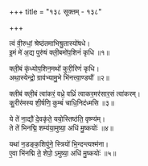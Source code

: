 +++
title = "१३८ सूक्तम् - १३८"

+++

त्वं वी॒रुधां॒ श्रेष्ठ॑तमाभिश्रु॒तास्यो॑षधे।  
इ॒मं मे॑ अ॒द्य पुरु॑षं क्ली॒बमो॑प॒शिनं॑ कृधि ॥१॥

क्ली॒बं कृ॑ध्योप॒शिन॒मथो॑ कुरी॒रिणं॑ कृधि।  
अथा॒स्येन्द्रो॒ ग्राव॑भ्यामु॒भे भि॑नत्त्वा॒ण्ड्यौ॑ ॥२॥

क्लीब॑ क्ली॒बं त्वा॑करं॒ वध्रे॒ वध्रिं॑ त्वाकर॒मर॑सार॒सं त्वा॑करम्।  
कु॒रीर॑मस्य शी॒र्षणि॒ कुम्बं॑ चाधि॒निद॑ध्मसि ॥३॥

ये ते॑ ना॒द्यौ॑ दे॒वकृ॑ते॒ ययो॒स्तिष्ठ॑ति॒ वृष्ण्य॑म्।  
ते ते॑ भिनद्मि॒ शम्य॑या॒मुष्या॒ अधि॑ मु॒ष्कयोः॑ ॥४॥

यथा॑ न॒डङ्क॒शिपु॑ने॒ स्त्रियो॑ भि॒न्दन्त्यश्म॑ना।  
ए॒वा भि॑नद्मि ते॒ शेपो॒ ऽमुष्या॒ अधि॑ मु॒ष्कयोः॑ ॥५॥
